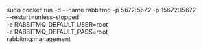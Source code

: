 sudo docker run -d --name rabbitmq -p 5672:5672 -p 15672:15672 \
                   --restart=unless-stopped \
                   -e RABBITMQ_DEFAULT_USER=root \
                   -e RABBITMQ_DEFAULT_PASS=root \
                   rabbitmq:management

